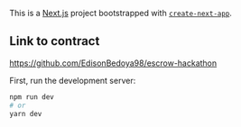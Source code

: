 This is a [Next.js](https://nextjs.org/) project bootstrapped with [`create-next-app`](https://github.com/vercel/next.js/tree/canary/packages/create-next-app).

## Link to contract
https://github.com/EdisonBedoya98/escrow-hackathon

First, run the development server:

```bash
npm run dev
# or
yarn dev
```
